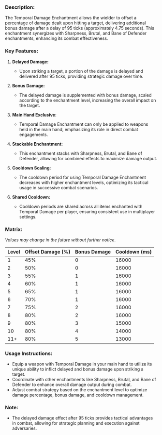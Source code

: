 ### **Description:**

The Temporal Damage Enchantment allows the wielder to offset a percentage of damage dealt upon hitting a target, delivering additional bonus damage after a delay of 95 ticks (approximately 4.75 seconds). This enchantment synergizes with Sharpness, Brutal, and Bane of Defender enchantments, enhancing its combat effectiveness.

### **Key Features:**

1. **Delayed Damage:**
    
    - Upon striking a target, a portion of the damage is delayed and delivered after 95 ticks, providing strategic damage over time.
2. **Bonus Damage:**
    
    - The delayed damage is supplemented with bonus damage, scaled according to the enchantment level, increasing the overall impact on the target.
3. **Main Hand Exclusive:**
    
    - Temporal Damage Enchantment can only be applied to weapons held in the main hand, emphasizing its role in direct combat engagements.
4. **Stackable Enchantment:**
    
    - This enchantment stacks with Sharpness, Brutal, and Bane of Defender, allowing for combined effects to maximize damage output.
5. **Cooldown Scaling:**
    
    - The cooldown period for using Temporal Damage Enchantment decreases with higher enchantment levels, optimizing its tactical usage in successive combat scenarios.
6. **Shared Cooldown:**
    
    - Cooldown periods are shared across all items enchanted with Temporal Damage per player, ensuring consistent use in multiplayer settings.

### **Matrix:**

_Values may change in the future without further notice_.

| Level | Offset Damage (%) | Bonus Damage | Cooldown (ms) |
| ----- | ----------------- | ------------ | ------------- |
| 1     | 45%               | 0            | 16000         |
| 2     | 50%               | 0            | 16000         |
| 3     | 55%               | 1            | 16000         |
| 4     | 60%               | 1            | 16000         |
| 5     | 65%               | 1            | 16000         |
| 6     | 70%               | 1            | 16000         |
| 7     | 75%               | 2            | 16000         |
| 8     | 80%               | 2            | 16000         |
| 9     | 80%               | 3            | 15000         |
| 10    | 80%               | 4            | 14000         |
| 11+   | 80%               | 5            | 13000         |

### **Usage Instructions:**

- Equip a weapon with Temporal Damage in your main hand to utilize its unique ability to inflict delayed and bonus damage upon striking a target.
- Coordinate with other enchantments like Sharpness, Brutal, and Bane of Defender to enhance overall damage output during combat.
- Adjust combat strategy based on the enchantment level to optimize damage percentage, bonus damage, and cooldown management.

### **Note:**

- The delayed damage effect after 95 ticks provides tactical advantages in combat, allowing for strategic planning and execution against adversaries.